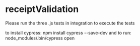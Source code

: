 # receiptValidation

Please run the three .js tests in integration to execute the tests

to install cypress:  npm install cypress --save-dev     and 
 to run:                   node_modules/.bin/cypress open 
